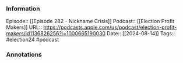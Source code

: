 ### Information

Episode:: [[Episode 282 - Nickname Crisis]]
Podcast:: [[Election Profit Makers]]
URL:: https://podcasts.apple.com/us/podcast/election-profit-makers/id1136826256?i=1000665190030
Date:: [[2024-08-14]]
Tags:: #election24 
#podcast


### Annotations

